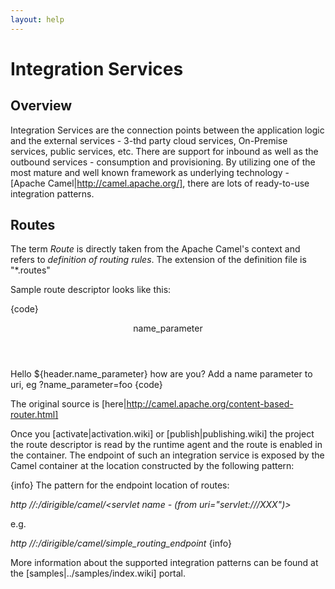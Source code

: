 ```yaml
---
layout: help
---
```


Integration Services
===

Overview
---

Integration Services are the connection points between the application logic and the external services - 3-thd party cloud services, On-Premise services, public services, etc. There are support for inbound as well as the outbound services - consumption and provisioning. By utilizing one of the most mature and well known framework as underlying technology - [Apache Camel|http://camel.apache.org/], there are lots of ready-to-use integration patterns.

Routes
---

The term *Route* is directly taken from the Apache Camel's context and refers to *definition of routing rules*. The extension of the definition file is "*.routes"

Sample route descriptor looks like this:

{code}
<routes xmlns="http://camel.apache.org/schema/spring">
    <route id="simple_routing">
        <from uri="servlet:///simple_routing_endpoint" />
        <choice>
            <when>
                <header>name_parameter</header>
                <transform>
                    <simple>Hello ${header.name_parameter} how are you?</simple>
                </transform>
            </when>
            <otherwise>
                <transform>
                    <constant>Add a name parameter to uri, eg ?name_parameter=foo</constant>
                </transform>
            </otherwise>
        </choice>
    </route>
</routes>
{code}

The original source is [here|http://camel.apache.org/content-based-router.html]

Once you [activate|activation.wiki] or [publish|publishing.wiki] the project the route descriptor is read by the runtime agent and the route is enabled in the container.
The endpoint of such an integration service is exposed by the Camel container at the location constructed by the following pattern:

{info}
The pattern for the endpoint location of routes:

*http //<host>:<port>/dirigible/camel/<servlet name - (from uri="servlet:///XXX")>*

e.g.

*http //<host>:<port>/dirigible/camel/simple_routing_endpoint*
{info}

More information about the supported integration patterns can be found at the [samples|../samples/index.wiki] portal.

